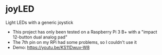 # joyLED
Light LEDs with a generic joystick

- This project has only been tested on a Raspberry Pi 3 B+ with a "impact 12-button dual analog pad"
- The 7th pin on my RPi had some problems, so I couldn't use it
- Demo: https://youtu.be/KS11Dwuv-W8
